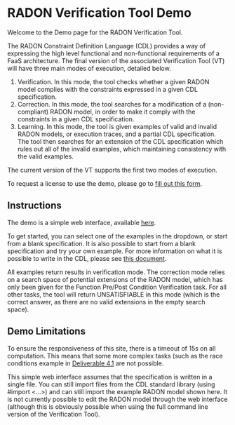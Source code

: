 # RADON Verification Tool Demo

Welcome to the Demo page for the RADON Verification Tool.

The RADON Constraint Definition Language (CDL) provides a way of
expressing the high level functional and non-functional requirements of
a FaaS architecture. The final version of the associated Verification
Tool (VT) will have three main modes of execution, detailed below.

1. Verification. In this mode, the tool checks whether a given RADON model complies with
the constraints expressed in a given CDL specification.
2. Correction. In this mode, the tool searches for a modification of a (non-compliant)
RADON model, in order to make it comply with the constraints in a given CDL
specification.
3. Learning. In this mode, the tool is given examples of valid and invalid RADON models,
or execution traces, and a partial CDL specification. The tool then searches for an
extension of the CDL specification which rules out all of the invalid examples, which
maintaining consistency with the valid examples.

The current version of the VT supports the first two modes of execution.

To request a license to use the demo, please go to [fill out this
form](https://imperial.eu.qualtrics.com/jfe/form/SV_1HthWM3xILQM6ih).

## Instructions

The demo is a simple web interface, available
[here](http://ec2-18-220-31-32.us-east-2.compute.amazonaws.com/).

To get started, you can select one of the examples in the dropdown, or
start from a blank specification. It is also possible to start from a
blank specification and try your own example. For more information on
what it is possible to write in the CDL, please see [this
document](http://radon-h2020.eu/wp-content/uploads/2020/01/D4.1-Constraint-definition-language-I.pdf).

All examples return results in verification mode. The correction mode
relies on a search space of potential extensions of the RADON model,
which has only been given for the Function Pre/Post Condition
Verification task. For all other tasks, the tool will return
UNSATISFIABLE in this mode (which is the correct answer, as there are no
valid extensions in the empty search space).

## Demo Limitations

To ensure the responsiveness of this site, there is a timeout of 15s on
all computation. This means that some more complex tasks (such as the
race conditions example in [Deliverable
4.1](http://radon-h2020.eu/wp-content/uploads/2020/01/D4.1-Constraint-definition-language-I.pdf)
are not possible.

This simple web interface assumes that the specification is written in a
single file. You can still import files from the CDL standard library
(using #import <...>) and can still import the example RADON model shown
here. It is not currently possible to edit the RADON model through the
web interface (although this is obviously possible when using the full
command line version of the Verification Tool).
